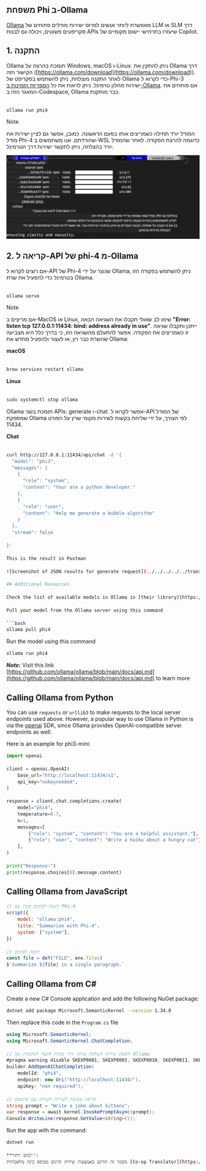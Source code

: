 <!--
CO_OP_TRANSLATOR_METADATA:
{
  "original_hash": "0b38834693bb497f96bf53f0d941f9a1",
  "translation_date": "2025-05-09T09:19:12+00:00",
  "source_file": "md/01.Introduction/02/04.Ollama.md",
  "language_code": "he"
}
-->
## משפחת Phi ב-Ollama

[Ollama](https://ollama.com) מאפשרת ליותר אנשים לפרוס ישירות מודלים פתוחים של LLM או SLM דרך סקריפטים פשוטים, ויכולה גם לבנות APIs שיעזרו בתרחישי יישום מקומיים של Copilot.

## **1. התקנה**

Ollama תומכת בהרצה על Windows, macOS ו-Linux. ניתן להתקין את Ollama דרך הקישור הזה ([https://ollama.com/download](https://ollama.com/download)). לאחר התקנה מוצלחת, ניתן להשתמש בסקריפט של Ollama כדי לקרוא ל-Phi-3 ישירות מחלון טרמינל. ניתן לראות את כל [הספריות הזמינות ב-Ollama](https://ollama.com/library). אם פותחים את המאגר הזה ב-Codespace, Ollama כבר מותקנת.

```bash

ollama run phi4

```

> [!NOTE]
> המודל יורד תחילה כשמריצים אותו בפעם הראשונה. כמובן, אפשר גם לציין ישירות את מודל Phi-4 שהורדתם. אנו משתמשים ב-WSL כדוגמה להרצת הפקודה. לאחר שהמודל יורד בהצלחה, ניתן לתקשר ישירות דרך הטרמינל.

![run](../../../../../translated_images/ollama_run.b0be611de61f3bb3b42e22205cedf6714b0335ba9288e71d985bf9024f3c20f5.he.png)

## **2. קריאה ל-API של phi-4 מ-Ollama**

אם רוצים לקרוא ל-API של Phi-4 שנוצר על ידי Ollama, ניתן להשתמש בפקודה הזו בטרמינל כדי להפעיל את שרת Ollama.

```bash

ollama serve

```

> [!NOTE]
> אם מריצים ב-MacOS או Linux, שימו לב שאולי תקבלו את השגיאה הבאה **"Error: listen tcp 127.0.0.1:11434: bind: address already in use"**. ייתכן ותקבלו שגיאה זו כשמריצים את הפקודה. אפשר להתעלם מהשגיאה הזו, כי בדרך כלל היא מצביעה שהשרת כבר רץ, או לעצור ולהפעיל מחדש את Ollama:

**macOS**

```bash

brew services restart ollama

```

**Linux**

```bash

sudo systemctl stop ollama

```

Ollama תומכת בשני APIs: generate ו-chat. אפשר לקרוא ל-API של המודל שמספקת Ollama לפי הצורך, על ידי שליחת בקשות לשירות מקומי שרץ על הפורט 11434.

**Chat**

```bash

curl http://127.0.0.1:11434/api/chat -d '{
  "model": "phi3",
  "messages": [
    {
      "role": "system",
      "content": "Your are a python developer."
    },
    {
      "role": "user",
      "content": "Help me generate a bubble algorithm"
    }
  ],
  "stream": false
  
}'

This is the result in Postman

![Screenshot of JSON results for generate request](../../../../../translated_images/ollama_gen.bd58ab69d4004826e8cd31e17a3c59840df127b0a30ac9bb38325ac58c74caa5.he.png)

## Additional Resources

Check the list of available models in Ollama in [their library](https://ollama.com/library).

Pull your model from the Ollama server using this command

```bash
ollama pull phi4
```

Run the model using this command

```bash
ollama run phi4
```

***Note:*** Visit this link [https://github.com/ollama/ollama/blob/main/docs/api.md](https://github.com/ollama/ollama/blob/main/docs/api.md) to learn more

## Calling Ollama from Python

You can use `requests` or `urllib3` to make requests to the local server endpoints used above. However, a popular way to use Ollama in Python is via the [openai](https://pypi.org/project/openai/) SDK, since Ollama provides OpenAI-compatible server endpoints as well.

Here is an example for phi3-mini:

```python
import openai

client = openai.OpenAI(
    base_url="http://localhost:11434/v1",
    api_key="nokeyneeded",
)

response = client.chat.completions.create(
    model="phi4",
    temperature=0.7,
    n=1,
    messages=[
        {"role": "system", "content": "You are a helpful assistant."},
        {"role": "user", "content": "Write a haiku about a hungry cat"},
    ],
)

print("Response:")
print(response.choices[0].message.content)
```

## Calling Ollama from JavaScript 

```javascript
// דוגמה לסיכום קובץ עם Phi-4
script({
    model: "ollama:phi4",
    title: "Summarize with Phi-4",
    system: ["system"],
})

// דוגמה לסיכום
const file = def("FILE", env.files)
$`Summarize ${file} in a single paragraph.`
```

## Calling Ollama from C#

Create a new C# Console application and add the following NuGet package:

```bash
dotnet add package Microsoft.SemanticKernel --version 1.34.0
```

Then replace this code in the `Program.cs` file

```csharp
using Microsoft.SemanticKernel;
using Microsoft.SemanticKernel.ChatCompletion;

// הוספת שירות השלמת שיחה דרך נקודת הקצה המקומית של Ollama
#pragma warning disable SKEXP0001, SKEXP0003, SKEXP0010, SKEXP0011, SKEXP0050, SKEXP0052
builder.AddOpenAIChatCompletion(
    modelId: "phi4",
    endpoint: new Uri("http://localhost:11434/"),
    apiKey: "non required");

// קריאה פשוטה לשירות השיחה עם פרומפט
string prompt = "Write a joke about kittens";
var response = await kernel.InvokePromptAsync(prompt);
Console.WriteLine(response.GetValue<string>());
```

Run the app with the command:

```bash
dotnet run

**כתב ויתור**:  
מסמך זה תורגם באמצעות שירות תרגום מבוסס בינה מלאכותית [Co-op Translator](https://github.com/Azure/co-op-translator). למרות שאנו שואפים לדיוק, יש לקחת בחשבון כי תרגומים אוטומטיים עלולים להכיל שגיאות או אי-דיוקים. המסמך המקורי בשפת המקור שלו הוא המקור הסמכותי. למידע קריטי מומלץ להשתמש בתרגום מקצועי אנושי. אנו לא נושאים באחריות לכל אי-הבנות או פרשנויות שגויות הנובעות מהשימוש בתרגום זה.
